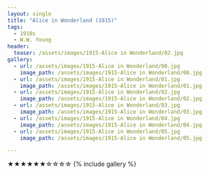 ```yaml
---
layout: single
title: "Alice in Wonderland (1915)"
tags:
  - 1910s 
  - W.W. Young
header:
  teaser: /assets/images/1915-Alice in Wonderland/02.jpg
gallery:
  - url: /assets/images/1915-Alice in Wonderland/00.jpg
    image_path: /assets/images/1915-Alice in Wonderland/00.jpg  
  - url: /assets/images/1915-Alice in Wonderland/01.jpg
    image_path: /assets/images/1915-Alice in Wonderland/01.jpg
  - url: /assets/images/1915-Alice in Wonderland/02.jpg
    image_path: /assets/images/1915-Alice in Wonderland/02.jpg
  - url: /assets/images/1915-Alice in Wonderland/03.jpg
    image_path: /assets/images/1915-Alice in Wonderland/03.jpg
  - url: /assets/images/1915-Alice in Wonderland/04.jpg
    image_path: /assets/images/1915-Alice in Wonderland/04.jpg
  - url: /assets/images/1915-Alice in Wonderland/05.jpg
    image_path: /assets/images/1915-Alice in Wonderland/05.jpg

---
```

★★★★★★☆☆☆☆
{% include gallery %}
